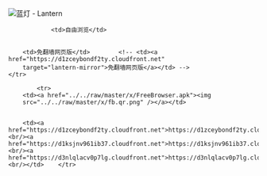 

<img src="../../raw/master/x/8e0a2b81.c82003be.LanternYellow2.png" alt="蓝灯 - Lantern"/>
<table>
    <tr>
                
                <td>自由浏览</td>
        
        
        <td>免翻墙网页版</td>        <!-- <td><a href="https://d1zceybondf2ty.cloudfront.net"
        target="lantern-mirror">免翻墙网页版</a></td> -->
    </tr>
    
            <tr>
        <td><a href="../../raw/master/x/FreeBrowser.apk"><img
        src="../../raw/master/x/fb.qr.png" /></a></td>

        
        <td><a href="https://d1zceybondf2ty.cloudfront.net">https://d1zceybondf2ty.cloudfront.net</a><br/><a href="https://d1ksjnv961ib37.cloudfront.net">https://d1ksjnv961ib37.cloudfront.net</a><br/><a href="https://d3nlqlacv0p7lg.cloudfront.net">https://d3nlqlacv0p7lg.cloudfront.net</a><br/></td>    </tr>
</table>
